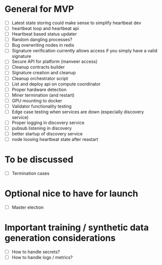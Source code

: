 
# General for MVP
- [ ] Latest state storing could make sense to simplify heartbeat dev
- [ ] heartbeat loop and heartbeat api 
- [ ] Heartbeat based status updater
- [ ] Random dangling processes?
- [ ] Bug overwriting nodes in redis
- [ ] Signature verification currently allows access if you simply have a valid signature
- [ ] Secure API for platform (manveer access)
- [ ] Cleanup contracts builder
- [ ] Signature creation and cleanup
- [ ] Cleanup orchestrator script
- [ ] List and deploy api on compute coordinator
- [ ] Proper hardware detection
- [ ] Miner termination (and restart)
- [ ] GPU mounting to docker
- [ ] Validator functionality testing
- [ ] Edge case testing when services are down (especially discovery service)
- [ ] Proper logging in discovery service
- [ ] pubsub listening in discovery
- [ ] better startup of discovery service
- [ ] node loosing heartbeat state after reastart 

# To be discussed
- [ ] Termination cases

# Optional nice to have for launch 
- [ ] Master election 

# Important training / synthetic data generation considerations
- [ ] How to handle secrets?
- [ ] How to handle logs / metrics?